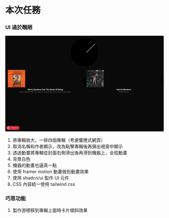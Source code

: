 # 本次任務

### UI 過於醜陋

![UI截圖](/doc/截圖%202025-06-04%2016.21.42.png)

1. 將專輯放大，一排四個專輯（考慮響應式網頁）
2. 取消名稱和作者顯示，改為點擊專輯後再彈出視窗中顯示
3. 透過動畫將專輯從封面右側滑出後再滑到機器上，全程動畫
4. 背景白色
5. 機器的動畫也逼真一點
6. 使用 framer motion 動畫做到動畫效果
7. 使用 shadcn/ui 製作 UI 元件
8. CSS 內容統一使用 tailwind css

### 巧思功能

1. 製作游標移到專輯上面時卡片傾斜效果
